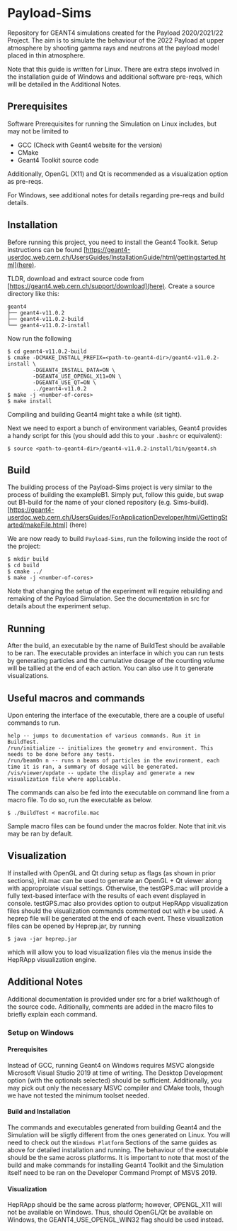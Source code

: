 # Payload-Sims

Repository for GEANT4 simulations created for the Payload 2020/2021/22 Project. The aim is to simulate the behaviour of the 2022 Payload at upper atmosphere by shooting gamma rays and neutrons at the payload model placed in thin atmosphere.


Note that this guide is written for Linux. There are extra steps involved in the installation guide of Windows and additional software pre-reqs, which will be detailed in the Additional Notes.

## Prerequisites

Software Prerequisites for running the Simulation on Linux includes, but may not be limited to
- GCC (Check with Geant4 website for the version)
- CMake
- Geant4 Toolkit source code

Additionally, OpenGL (X11) and Qt is recommended as a visualization option as pre-reqs.

For Windows, see additional notes for details regarding pre-reqs and build details.

## Installation
Before running this project, you need to install the Geant4 Toolkit. Setup instructions can be found [https://geant4-userdoc.web.cern.ch/UsersGuides/InstallationGuide/html/gettingstarted.html](here). 

TLDR, download and extract source code from
[https://geant4.web.cern.ch/support/download](here). Create a source directory
like this:
```
geant4
├── geant4-v11.0.2
├── geant4-v11.0.2-build
└── geant4-v11.0.2-install
```

Now run the following
```
$ cd geant4-v11.0.2-build
$ cmake -DCMAKE_INSTALL_PREFIX=<path-to-geant4-dir>/geant4-v11.0.2-install \
        -DGEANT4_INSTALL_DATA=ON \
        -DGEANT4_USE_OPENGL_X11=ON \
        -DGEANT4_USE_QT=ON \
        ../geant4-v11.0.2
$ make -j <number-of-cores>
$ make install
```
Compiling and building Geant4 might take a while (sit tight).

Next we need to export a bunch of environment variables, Geant4 provides a
handy script for this (you should add this to your `.bashrc` or equivalent):
```
$ source <path-to-geant4-dir>/geant4-v11.0.2-install/bin/geant4.sh
```

## Build

The building process of the Payload-Sims project is very similar to the process of building the exampleB1. Simply put, follow this guide, but swap out B1-build for the name of your cloned repository (e.g. Sims-build). [https://geant4-userdoc.web.cern.ch/UsersGuides/ForApplicationDeveloper/html/GettingStarted/makeFile.html] (here)

We are now ready to build `Payload-Sims`, run the following inside the root of
the project:
```
$ mkdir build
$ cd build
$ cmake ../
$ make -j <number-of-cores>
```

Note that changing the setup of the experiment will require rebuilding and remaking of the Payload Simulation. See the documentation in src for details about the experiment setup.
## Running

After the build, an executable by the name of BuildTest should be available to be ran. The executable provides an interface in which you can run tests by generating particles and the cumulative dosage of the counting volume will be tallied at the end of each action. You can also use it to generate visualizations.

## Useful macros and commands
Upon entering the interface of the executable, there are a couple of useful commands to run.

```
help -- jumps to documentation of various commands. Run it in BuildTest.
/run/initialize -- initializes the geometry and environment. This needs to be done before any tests.
/run/beamOn n -- runs n beams of particles in the environment, each time it is ran, a summary of dosage will be generated.
/vis/viewer/update -- update the display and generate a new visualization file where applicable.
```

The commands can also be fed into the executable on command line from a macro file. To do so, run the executable as below.
```
$ ./BuildTest < macrofile.mac
```

Sample macro files can be found under the macros folder. Note that init.vis may be ran by default.

## Visualization

If installed with OpenGL and Qt during setup as flags (as shown in prior sections), init.mac can be used to generate an OpenGL + Qt viewer along with approproiate visual settings. Otherwise, the testGPS.mac will provide a fully text-based interface with the results of each event displayed in console. 
testGPS.mac also provides option to output HepRApp visualization files should the visualization commands commented out with `#` be used. A heprep file will be generated at the end of each event. These visualization files can be opened by Heprep.jar, by running
```
$ java -jar heprep.jar
```
which will allow you to load visualization files via the menus inside the HepRApp visualization engine.

## Additional Notes
Additional documentation is provided under src for a brief walkthough of the source code. Aditionally, comments are added in the macro files to briefly explain each command.

### Setup on Windows

#### Prerequisites
Instead of GCC, running Geant4 on Windows requires MSVC alongside Microsoft Visual Studio 2019 at time of writing. The Desktop Development option (with the optionals selected) should be sufficient. Additionally, you may pick out only the necessary MSVC compiler and CMake tools, though we have not tested the minimum toolset needed. 

#### Build and Installation
The commands and executables generated from building Geant4 and the Simulation will be sligtly different from the ones generated on Linux. You will need to check out the `Windows Platform` Sections of the same guides as above for detailed installation and running. The behaviour of the executable should be the same across platforms. It is important to note that most of the build and make commands for installing Geant4 Toolkit and the Simulation itself need to be ran on the Developer Command Prompt of MSVS 2019.

#### Visualization
HepRApp should be the same across platform; however, OPENGL_X11 will not be available on Windows. Thus, should OpenGL/Qt be available on Windows, the GEANT4_USE_OPENGL_WIN32 flag should be used instead.
